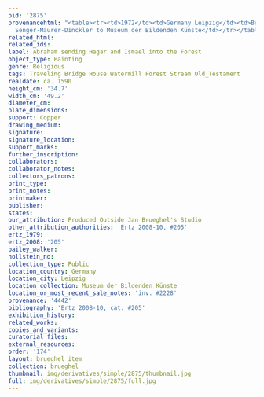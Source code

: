 ```yaml
---
pid: '2875'
provenancehtml: "<table><tr><td>1972</td><td>Germany Leipzig</td><td>Bequeathed by
  Senger-Maurer-Dinckler to Museum der Bildenden Künste</td></tr></table>"
related_html:
related_ids:
label: Abraham sending Hagar and Ismael into the Forest
object_type: Painting
genre: Religious
tags: Traveling Bridge House Watermill Forest Stream Old_Testament
realdate: ca. 1590
height_cm: '34.7'
width_cm: '49.2'
diameter_cm:
plate_dimensions:
support: Copper
drawing_medium:
signature:
signature_location:
support_marks:
further_inscription:
collaborators:
collaborator_notes:
collectors_patrons:
print_type:
print_notes:
printmaker:
publisher:
states:
our_attribution: Produced Outside Jan Brueghel's Studio
other_attribution_authorities: 'Ertz 2008-10, #205'
ertz_1979:
ertz_2008: '205'
bailey_walker:
hollstein_no:
collection_type: Public
location_country: Germany
location_city: Leipzig
location_collection: Museum der Bildenden Künste
location_or_most_recent_sale_notes: 'inv. #2228'
provenance: '4442'
bibliography: 'Ertz 2008-10, cat. #205'
exhibition_history:
related_works:
copies_and_variants:
curatorial_files:
external_resources:
order: '174'
layout: brueghel_item
collection: brueghel
thumbnail: img/derivatives/simple/2875/thumbnail.jpg
full: img/derivatives/simple/2875/full.jpg
---
```

